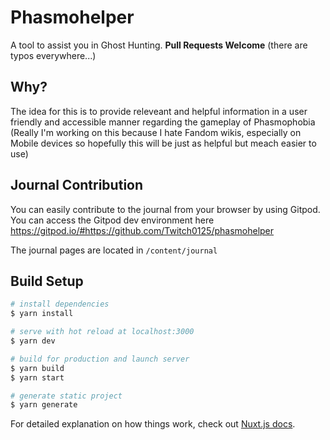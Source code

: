 # Phasmohelper
A tool to assist you in Ghost Hunting.
**Pull Requests Welcome** (there are typos everywhere...)

## Why?
The idea for this is to provide releveant and helpful information in a user friendly and accessible manner regarding the gameplay of Phasmophobia
(Really I'm working on this because I hate Fandom wikis, especially on Mobile devices so hopefully this will be just as helpful but meach easier to use)

## Journal Contribution
You can easily contribute to the journal from your browser by using Gitpod. You can access the Gitpod dev environment here https://gitpod.io/#https://github.com/Twitch0125/phasmohelper

The journal pages are located in `/content/journal`

## Build Setup

```bash
# install dependencies
$ yarn install

# serve with hot reload at localhost:3000
$ yarn dev

# build for production and launch server
$ yarn build
$ yarn start

# generate static project
$ yarn generate
```

For detailed explanation on how things work, check out [Nuxt.js docs](https://nuxtjs.org).
